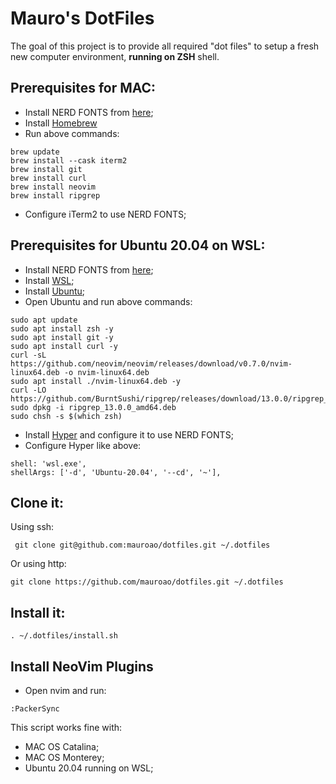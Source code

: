 # Mauro's DotFiles

The goal of this project is to provide all required "dot files" to setup a fresh new computer environment, **running on ZSH** shell.  

## Prerequisites for MAC: 

- Install NERD FONTS from [here](fonts/);
- Install [Homebrew](https://brew.sh)
- Run above commands:
```
brew update
brew install --cask iterm2
brew install git
brew install curl 
brew install neovim
brew install ripgrep
```
- Configure iTerm2 to use NERD FONTS;

## Prerequisites for Ubuntu 20.04 on WSL:

- Install NERD FONTS from [here](fonts/);
- Install [WSL](https://docs.microsoft.com/en-us/windows/wsl/install);
- Install [Ubuntu](https://apps.microsoft.com/store/detail/ubuntu-2004/9N6SVWS3RX71?hl=pt-br&gl=BR);
- Open Ubuntu and run above commands:
```
sudo apt update
sudo apt install zsh -y
sudo apt install git -y
sudo apt install curl -y
curl -sL https://github.com/neovim/neovim/releases/download/v0.7.0/nvim-linux64.deb -o nvim-linux64.deb
sudo apt install ./nvim-linux64.deb -y
curl -LO https://github.com/BurntSushi/ripgrep/releases/download/13.0.0/ripgrep_13.0.0_amd64.deb
sudo dpkg -i ripgrep_13.0.0_amd64.deb
sudo chsh -s $(which zsh)
```
- Install [Hyper](https://hyper.is) and configure it to use NERD FONTS;
- Configure Hyper like above:
```
shell: 'wsl.exe',
shellArgs: ['-d', 'Ubuntu-20.04', '--cd', '~'],
```

## Clone it:

Using ssh:
```
 git clone git@github.com:mauroao/dotfiles.git ~/.dotfiles
```
Or using http:
```
git clone https://github.com/mauroao/dotfiles.git ~/.dotfiles
```

## Install it:

```
. ~/.dotfiles/install.sh
```
## Install NeoVim Plugins

- Open nvim and run:
```
:PackerSync
```
This script works fine with:
- MAC OS Catalina;
- MAC OS Monterey;
- Ubuntu 20.04 running on WSL;
